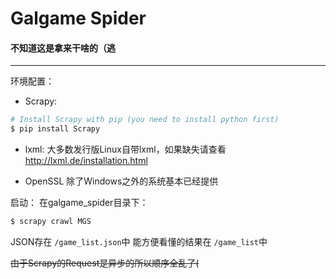# Galgame Spider
#### 不知道这是拿来干啥的（逃
---


环境配置：

- Scrapy:
``` bash
# Install Scrapy with pip (you need to install python first)
$ pip install Scrapy
```

- lxml: 大多数发行版Linux自带lxml，如果缺失请查看<http://lxml.de/installation.html>

- OpenSSL 除了Windows之外的系统基本已经提供


启动：
在galgame_spider目录下：
``` bash
$ scrapy crawl MGS
```


JSON存在 `/game_list.json`中
能方便看懂的结果在 `/game_list`中

~~由于Scrapy的Request是异步的所以顺序全乱了(~~

